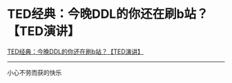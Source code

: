 # TED经典：今晚DDL的你还在刷b站？【TED演讲】

[TED经典：今晚DDL的你还在刷b站？【TED演讲】](https://www.bilibili.com/video/BV1jT411X7Dz/?share_source=copy_web&vd_source=dbdac2a7096f7d2656e413a441bd7afe)

---

小心不劳而获的快乐
